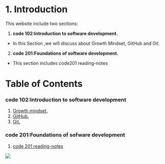 # 1. Introduction

This website include two sections:
1. **code 102:Introduction to software development.**
* In this Section ,we will discuss about Growth Mindset, GitHub and Git.
2. **code 201:Foundations of software development.**
* This section includes code201 reading-notes 

# Table of Contents
### code 102:Introduction to software development
1. [ Growth mindset. ](https://duhaalazzam.github.io/reading-notes/growth)
2. [ GitHub. ](https://duhaalazzam.github.io/reading-notes/summery)
3. [ Git. ](https://duhaalazzam.github.io/reading-notes/git)
### code 201:Foundations of sofware development
1. [code 201 reading-notes](https://duhaalazzam.github.io/reading-notes/class-01)


![](https://dashboard.madaresonajo.com/images/Luminus%20Technical%20University%20College/1595913289.png)

